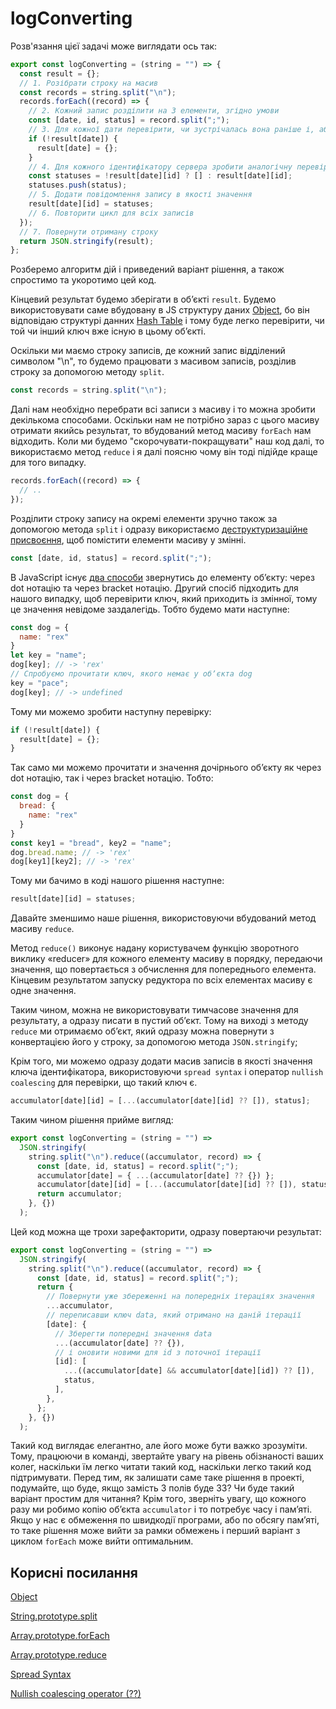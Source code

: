 # logConverting

Розв'язання цієї задачі може виглядати ось так:

```js
export const logConverting = (string = "") => {
  const result = {};
  // 1. Розібрати строку на масив
  const records = string.split("\n");
  records.forEach((record) => {
    // 2. Кожний запис розділити на 3 елементи, згідно умови
    const [date, id, status] = record.split(";");
    // 3. Для кожної дати перевірити, чи зустрічалась вона раніше і, або створити новий запис, або доповняти попередній
    if (!result[date]) {
      result[date] = {};
    }
    // 4. Для кожного ідентифікатору сервера зробити аналогічну перевірку
    const statuses = !result[date][id] ? [] : result[date][id];
    statuses.push(status);
    // 5. Додати повідомлення запису в якості значення
    result[date][id] = statuses;
    // 6. Повторити цикл для всіх записів
  });
  // 7. Повернути отриману строку
  return JSON.stringify(result);
};
```

Розберемо алгоритм дій і приведений варіант рішення, а також спростимо та укоротимо цей код.

Кінцевий результат будемо зберігати в обʼєкті `result`. Будемо використовувати саме вбудовану в JS структуру даних [Object](https://developer.mozilla.org/en-US/docs/Web/JavaScript/Reference/Global_Objects/Object), бо він відповідаю структурі данних [Hash Table](https://uk.wikipedia.org/wiki/%D0%93%D0%B5%D1%88-%D1%82%D0%B0%D0%B1%D0%BB%D0%B8%D1%86%D1%8F) і тому буде легко перевірити, чи той чи інший ключ вже існую в цьому обʼєкті.

Оскільки ми маємо строку записів, де кожний запис відділений символом "\n", то будемо працювати з масивом записів, розділив строку за допомогою методу `split`.

```js
const records = string.split("\n");
```

Далі нам необхідно перебрати всі записи з масиву і то можна зробити декількома способами. Оскільки нам не потрібно зараз с цього масиву отримати якийсь результат, то вбудований метод масиву `forEach` нам відходить. Коли ми будемо "скорочувати-покращувати" наш код далі, то використаємо метод `reduce` і я далі поясню чому він тоді підійде краще для того випадку.

```js
records.forEach((record) => {
  // ..
});
```

Розділити строку запису на окремі елементи зручно також за допомогою метода `split` і одразу використаємо [деструктуризаційне присвоєння](https://developer.mozilla.org/en-US/docs/Web/JavaScript/Reference/Operators/Destructuring_assignment), щоб помістити елементи масиву у змінні.

```js
const [date, id, status] = record.split(";");
```

В JavaScript існує [два способи](https://developer.mozilla.org/en-US/docs/Web/JavaScript/Reference/Operators/Property_Accessors) звернутись до елементу обʼєкту: через dot нотацію та через bracket нотацію. Другий спосіб підходить для нашого випадку, щоб перевірити ключ, який приходить із змінної, тому це значення невідоме заздалегідь. Тобто будемо мати наступне:

```js
const dog = {
  name: "rex"
}
let key = "name";
dog[key]; // -> 'rex'
// Спробуємо прочитати ключ, якого немає у обʼєкта dog
key = "pace";
dog[key]; // -> undefined
```

Тому ми можемо зробити наступну перевірку:

```js
if (!result[date]) {
  result[date] = {};
}
```

Так само ми можемо прочитати и значення дочірнього обʼєкту як через dot нотацію, так і через bracket нотацію. Тобто:

```js
const dog = {
  bread: {
    name: "rex"
  }
}
const key1 = "bread", key2 = "name";
dog.bread.name; // -> 'rex'
dog[key1][key2]; // -> 'rex'
```

Тому ми бачимо в коді нашого рішення наступне:

```js
result[date][id] = statuses;
```

Давайте зменшимо наше рішення, використовуючи вбудований метод масиву `reduce`.

Метод `reduce()` виконує надану користувачем функцію зворотного виклику «reducer» для кожного елементу масиву в порядку, передаючи значення, що повертається з обчислення для попереднього елемента. Кінцевим результатом запуску редуктора по всіх елементах масиву є одне значення.

Таким чином, можна не використовувати тимчасове значення для результату, а одразу писати в пустий обʼєкт. Тому на виході з методу `reduce` ми отримаємо обʼєкт, який одразу можна повернути з конвертацією його у строку, за допомогою метода `JSON.stringify`;

Крім того, ми можемо одразу додати масив записів в якості значення ключа ідентифікатора, використовуючи `spread syntax` і оператор `nullish coalescing` для перевірки, що такий ключ є.

```js
accumulator[date][id] = [...(accumulator[date][id] ?? []), status];
```

Таким чином рішення прийме вигляд:

```js
export const logConverting = (string = "") =>
  JSON.stringify(
    string.split("\n").reduce((accumulator, record) => {
      const [date, id, status] = record.split(";");
      accumulator[date] = { ...(accumulator[date] ?? {}) };
      accumulator[date][id] = [...(accumulator[date][id] ?? []), status];
      return accumulator;
    }, {})
  );
```

Цей код можна ще трохи зарефакторити, одразу повертаючи результат:

```js
export const logConverting = (string = "") =>
  JSON.stringify(
    string.split("\n").reduce((accumulator, record) => {
      const [date, id, status] = record.split(";");
      return {
        // Повернути уже збереженні на попередніх ітераціях значення
        ...accumulator,
        // переписавши ключ data, який отримано на даній ітерації
        [date]: {
          // Зберегти попередні значення data
          ...(accumulator[date] ?? {}),
          // і оновити новими для id з поточної ітерації
          [id]: [
            ...((accumulator[date] && accumulator[date][id]) ?? []),
            status,
          ],
        },
      };
    }, {})
  );
```

Такий код виглядає елегантно, але його може бути важко зрозуміти. Тому, працюючи в команді, звертайте увагу на рівень обізнаності ваших колег, наскільки їм легко читати такий код, наскільки легко такий код підтримувати. Перед тим, як залишати саме таке рішення в проекті, подумайте, що буде, якщо замість 3 полів буде 33? Чи буде такий варіант простим для читання? Крім того, зверніть увагу, що кожного разу ми робимо копію обʼєкта `accumulator` і то потребує часу і памʼяті. Якщо у нас є обмеження по швидкодії програми, або по обсягу памʼяті, то таке рішення може вийти за рамки обмежень і перший варіант з циклом `forEach` може вийти оптимальним.

## Корисні посилання

[Object](https://developer.mozilla.org/en-US/docs/Web/JavaScript/Reference/Global_Objects/Object)

[String.prototype.split](https://developer.mozilla.org/en-US/docs/Web/JavaScript/Reference/Global_Objects/String/split)

[Array.prototype.forEach](https://developer.mozilla.org/en-US/docs/Web/JavaScript/Reference/Global_Objects/Array/forEach)

[Array.prototype.reduce](https://developer.mozilla.org/en-US/docs/Web/JavaScript/Reference/Global_Objects/Array/reduce)

[Spread Syntax](https://developer.mozilla.org/en-US/docs/Web/JavaScript/Reference/Operators/Spread_syntax)

[Nullish coalescing operator (??)](https://developer.mozilla.org/en-US/docs/Web/JavaScript/Reference/Operators/Nullish_coalescing_operator)
